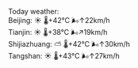 Today weather:  
Beijing: ☀️   🌡️+42°C 🌬️↑22km/h  
Tianjin: ☀️   🌡️+38°C 🌬️↗19km/h  
Shijiazhuang: ⛅️  🌡️+42°C 🌬️↑30km/h  
Tangshan: ☀️   🌡️+43°C 🌬️↑27km/h  
